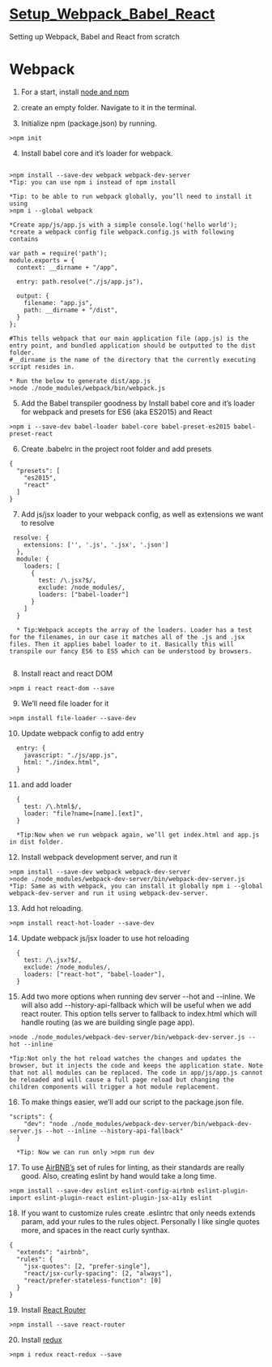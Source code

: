 # [Setup_Webpack_Babel_React](https://stanko.github.io/setting-up-webpack-babel-and-react-from-scratch/)
Setting up Webpack, Babel and React from scratch
# Webpack
1) For a start, install [node and npm](https://nodejs.org/en/.)

2) create an empty folder. Navigate to it in the terminal.

3) Initialize npm (package.json) by running.

```
>npm init
```

4) Install babel core and it’s loader for webpack.

```

>npm install --save-dev webpack webpack-dev-server
*Tip: you can use npm i instead of npm install

*Tip: to be able to run webpack globally, you’ll need to install it using
>npm i --global webpack

*Create app/js/app.js with a simple console.log('hello world');
*create a webpack config file webpack.config.js with following contains

var path = require('path');
module.exports = {
  context: __dirname + "/app",

  entry: path.resolve("./js/app.js"),

  output: {
    filename: "app.js",
    path: __dirname + "/dist",
  }
};

#This tells webpack that our main application file (app.js) is the entry point, and bundled application should be outputted to the dist folder.
#__dirname is the name of the directory that the currently executing script resides in.

* Run the below to generate dist/app.js
>node ./node_modules/webpack/bin/webpack.js

```
5) Add the Babel transpiler goodness by Install babel core and it’s loader for webpack and presets for ES6 (aka ES2015) and React

```
>npm i --save-dev babel-loader babel-core babel-preset-es2015 babel-preset-react
```
6) Create .babelrc in the project root folder and add presets
```
{
  "presets": [
    "es2015",
    "react"
  ]
}
```
7) Add js/jsx loader to your webpack config, as well as extensions we want to resolve 
```
 resolve: {
    extensions: ['', '.js', '.jsx', '.json']
  },
  module: {
    loaders: [
      {
        test: /\.jsx?$/,
        exclude: /node_modules/,
        loaders: ["babel-loader"]
      }
    ]
  }
  
  * Tip:Webpack accepts the array of the loaders. Loader has a test for the filenames, in our case it matches all of the .js and .jsx files. Then it applies babel loader to it. Basically this will transpile our fancy ES6 to ES5 which can be understood by browsers.
  
```

8) Install react and react DOM
```
>npm i react react-dom --save
```
9) We’ll need file loader for it
```
>npm install file-loader --save-dev
```
10) Update webpack config to add entry
```
  entry: {
    javascript: "./js/app.js",
    html: "./index.html",
  }
```
11) and add loader
```
  {
    test: /\.html$/,
    loader: "file?name=[name].[ext]",
  }
  
  *Tip:Now when we run webpack again, we’ll get index.html and app.js in dist folder.
```
12) Install webpack development server, and run it
```
>npm install --save-dev webpack webpack-dev-server
>node ./node_modules/webpack-dev-server/bin/webpack-dev-server.js
*Tip: Same as with webpack, you can install it globally npm i --global webpack-dev-server and run it using webpack-dev-server.
```
13) Add hot reloading.
```
>npm install react-hot-loader --save-dev
```
14) Update webpack js/jsx loader to use hot reloading
```
  {
    test: /\.jsx?$/,
    exclude: /node_modules/,
    loaders: ["react-hot", "babel-loader"],
  }
```
15) Add two more options when running dev server --hot and --inline. We will also add --history-api-fallback which will be useful when we add react router. This option tells server to fallback to index.html which will handle routing (as we are building single page app).
```
>node ./node_modules/webpack-dev-server/bin/webpack-dev-server.js --hot --inline

*Tip:Not only the hot reload watches the changes and updates the browser, but it injects the code and keeps the application state. Note that not all modules can be replaced. The code in app/js/app.js cannot be reloaded and will cause a full page reload but changing the children components will trigger a hot module replacement.
```
16) To make things easier, we’ll add our script to the package.json file.
```
"scripts": {
    "dev": "node ./node_modules/webpack-dev-server/bin/webpack-dev-server.js --hot --inline --history-api-fallback"
  }
  
  *Tip: Now we can run only >npm run dev
```
17)  To use [AirBNB’s](https://github.com/airbnb/javascript/tree/master/packages/eslint-config-airbnb) set of rules for linting, as their standards are really good. Also, creating eslint by hand would take a long time.
```
>npm install --save-dev eslint eslint-config-airbnb eslint-plugin-import eslint-plugin-react eslint-plugin-jsx-a11y eslint
```
18) If you want to customize rules create .eslintrc that only needs extends param, add your rules to the rules object. Personally I like single quotes more, and spaces in the react curly synthax.

```
{
  "extends": "airbnb",
  "rules": {
    "jsx-quotes": [2, "prefer-single"],
    "react/jsx-curly-spacing": [2, "always"],
    "react/prefer-stateless-function": [0]
  }
}
```

19) Install [React Router](https://github.com/reactjs/react-router/blob/master/docs/Introduction.md)
```
>npm install --save react-router
```
20) Install [redux](http://redux.js.org/docs/basics/UsageWithReact.html)
```
>npm i redux react-redux --save
```
